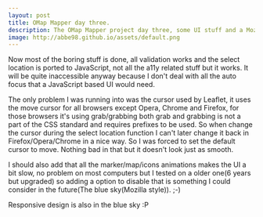 ```yaml
---
layout: post
title: OMap Mapper day three.
description: The OMap Mapper project day three, some UI stuff and a Mozilla joke.
image: http://abbe98.github.io/assets/default.png
---
```

Now most of the boring stuff is done, all validation works and the select location is ported to JavaScript, not all the a11y related stuff but it works. It will be quite inaccessible anyway because I don't deal with all the auto focus that a JavaScript based UI would need.

The only problem I was running into was the cursor used by Leaflet, it uses the move cursor for all browsers except Opera, Chrome and Firefox, for those browsers it's using grab/grabbing both grab and grabbing is not a part of the CSS standard and requires prefixes to be used. So when change the cursor during the select location function I can't later change it back in Firefox/Opera/Chrome in a nice way. So I was forced to set the default cursor to move. Nothing bad in that but it doesn't look just as smooth.

I should also add that all the marker/map/icons animations makes the UI a bit slow, no problem on most computers but I tested on a older one(6 years but upgraded) so adding a option to disable that is something I could consider in the future(The blue sky(Mozilla style)). ;-)

Responsive design is also in the blue sky :P